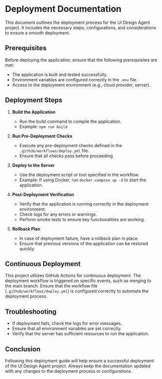 # Deployment Documentation

This document outlines the deployment process for the UI Design Agent project. It includes the necessary steps, configurations, and considerations to ensure a smooth deployment.

## Prerequisites

Before deploying the application, ensure that the following prerequisites are met:

- The application is built and tested successfully.
- Environment variables are configured correctly in the `.env` file.
- Access to the deployment environment (e.g., cloud provider, server).

## Deployment Steps

1. **Build the Application**
   - Run the build command to compile the application.
   - Example: `npm run build`

2. **Run Pre-Deployment Checks**
   - Execute any pre-deployment checks defined in the `.github/workflows/deploy.yml` file.
   - Ensure that all checks pass before proceeding.

3. **Deploy to the Server**
   - Use the deployment script or tool specified in the workflow.
   - Example: If using Docker, run `docker-compose up -d` to start the application.

4. **Post-Deployment Verification**
   - Verify that the application is running correctly in the deployment environment.
   - Check logs for any errors or warnings.
   - Perform smoke tests to ensure key functionalities are working.

5. **Rollback Plan**
   - In case of deployment failure, have a rollback plan in place.
   - Ensure that previous versions of the application can be restored quickly.

## Continuous Deployment

This project utilizes GitHub Actions for continuous deployment. The deployment workflow is triggered on specific events, such as merging to the main branch. Ensure that the workflow file (`.github/workflows/deploy.yml`) is configured correctly to automate the deployment process.

## Troubleshooting

- If deployment fails, check the logs for error messages.
- Ensure that all environment variables are set correctly.
- Verify that the server has sufficient resources to run the application.

## Conclusion

Following this deployment guide will help ensure a successful deployment of the UI Design Agent project. Always keep the documentation updated with any changes to the deployment process or configurations.